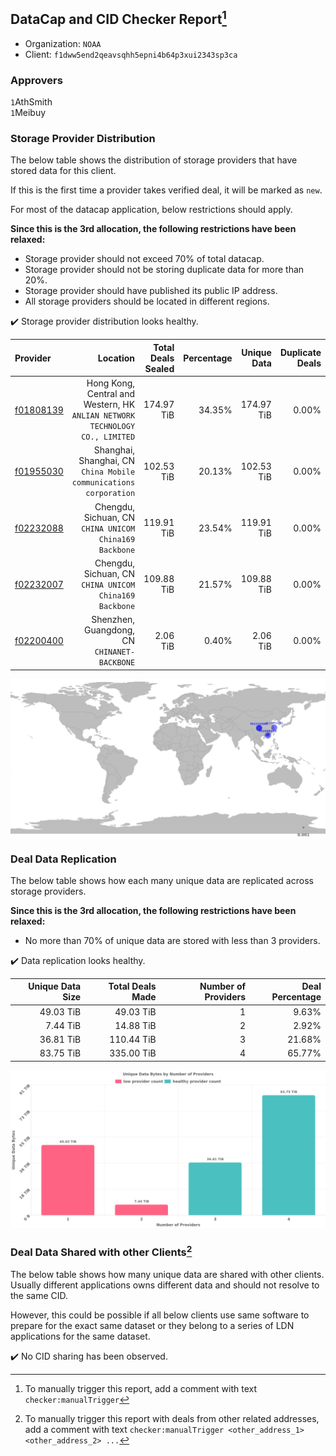 ## DataCap and CID Checker Report[^1]
 - Organization: `NOAA`
 - Client: `f1dww5end2qeavsqhh5epni4b64p3xui2343sp3ca`
### Approvers
`1`AthSmith<br/>`1`Meibuy

### Storage Provider Distribution
The below table shows the distribution of storage providers that have stored data for this client.

If this is the first time a provider takes verified deal, it will be marked as `new`.

For most of the datacap application, below restrictions should apply.

**Since this is the 3rd allocation, the following restrictions have been relaxed:**
 - Storage provider should not exceed 70% of total datacap.
 - Storage provider should not be storing duplicate data for more than 20%.
 - Storage provider should have published its public IP address.
 - All storage providers should be located in different regions.

✔️ Storage provider distribution looks healthy.

| Provider                                              |                                                                        Location | Total Deals Sealed | Percentage | Unique Data | Duplicate Deals |
| :---------------------------------------------------- | ------------------------------------------------------------------------------: | -----------------: | ---------: | ----------: | --------------: |
| [f01808139](https://filfox.info/en/address/f01808139) | Hong Kong, Central and Western, HK<br/>`ANLIAN NETWORK TECHNOLOGY CO., LIMITED` |         174.97 TiB |     34.35% |  174.97 TiB |           0.00% |
| [f01955030](https://filfox.info/en/address/f01955030) |            Shanghai, Shanghai, CN<br/>`China Mobile communications corporation` |         102.53 TiB |     20.13% |  102.53 TiB |           0.00% |
| [f02232088](https://filfox.info/en/address/f02232088) |                       Chengdu, Sichuan, CN<br/>`CHINA UNICOM China169 Backbone` |         119.91 TiB |     23.54% |  119.91 TiB |           0.00% |
| [f02232007](https://filfox.info/en/address/f02232007) |                       Chengdu, Sichuan, CN<br/>`CHINA UNICOM China169 Backbone` |         109.88 TiB |     21.57% |  109.88 TiB |           0.00% |
| [f02200400](https://filfox.info/en/address/f02200400) |                                 Shenzhen, Guangdong, CN<br/>`CHINANET-BACKBONE` |           2.06 TiB |      0.40% |    2.06 TiB |           0.00% |

<img src="https://raw.githubusercontent.com/data-preservation-programs/filplus-checker-assets/main/filecoin-project/filecoin-plus-large-datasets/issues/1988/1690026953448.png"/>

### Deal Data Replication
The below table shows how each many unique data are replicated across storage providers.


**Since this is the 3rd allocation, the following restrictions have been relaxed:**
- No more than 70% of unique data are stored with less than 3 providers.

✔️ Data replication looks healthy.

| Unique Data Size | Total Deals Made | Number of Providers | Deal Percentage |
| ---------------: | ---------------: | ------------------: | --------------: |
|        49.03 TiB |        49.03 TiB |                   1 |           9.63% |
|         7.44 TiB |        14.88 TiB |                   2 |           2.92% |
|        36.81 TiB |       110.44 TiB |                   3 |          21.68% |
|        83.75 TiB |       335.00 TiB |                   4 |          65.77% |

<img src="https://raw.githubusercontent.com/data-preservation-programs/filplus-checker-assets/main/filecoin-project/filecoin-plus-large-datasets/issues/1988/1690026954173.png"/>

### Deal Data Shared with other Clients[^3]
The below table shows how many unique data are shared with other clients.
Usually different applications owns different data and should not resolve to the same CID.

However, this could be possible if all below clients use same software to prepare for the exact same dataset or they belong to a series of LDN applications for the same dataset.

✔️ No CID sharing has been observed.

[^1]: To manually trigger this report, add a comment with text `checker:manualTrigger`

[^2]: Deals from those addresses are combined into this report as they are specified with `checker:manualTrigger`

[^3]: To manually trigger this report with deals from other related addresses, add a comment with text `checker:manualTrigger <other_address_1> <other_address_2> ...`

